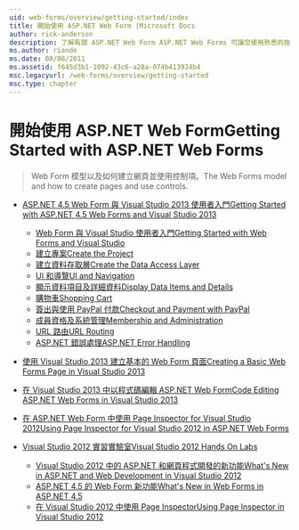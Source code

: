 ```yaml
---
uid: web-forms/overview/getting-started/index
title: 開始使用 ASP.NET Web Form |Microsoft Docs
author: rick-anderson
description: 了解有關 ASP.NET Web Form ASP.NET Web Forms 可讓您使用熟悉的拖放、 事件驅動模型建置動態的網站。 設計介面和 hund 中...
ms.author: riande
ms.date: 08/08/2011
ms.assetid: f645d3b1-1092-43c6-a28a-074b413924b4
msc.legacyurl: /web-forms/overview/getting-started
msc.type: chapter
---
```

<a name="getting-started-with-aspnet-web-forms"></a><span data-ttu-id="f19d6-104">開始使用 ASP.NET Web Form</span><span class="sxs-lookup"><span data-stu-id="f19d6-104">Getting Started with ASP.NET Web Forms</span></span>
====================
> <span data-ttu-id="f19d6-105">Web Form 模型以及如何建立網頁並使用控制項。</span><span class="sxs-lookup"><span data-stu-id="f19d6-105">The Web Forms model and how to create pages and use controls.</span></span>


- [<span data-ttu-id="f19d6-106">ASP.NET 4.5 Web Form 與 Visual Studio 2013 使用者入門</span><span class="sxs-lookup"><span data-stu-id="f19d6-106">Getting Started with ASP.NET 4.5 Web Forms and Visual Studio 2013</span></span>](getting-started-with-aspnet-45-web-forms/index.md)

    - [<span data-ttu-id="f19d6-107">Web Form 與 Visual Studio 使用者入門</span><span class="sxs-lookup"><span data-stu-id="f19d6-107">Getting Started with Web Forms and Visual Studio</span></span>](getting-started-with-aspnet-45-web-forms/introduction-and-overview.md)
    - [<span data-ttu-id="f19d6-108">建立專案</span><span class="sxs-lookup"><span data-stu-id="f19d6-108">Create the Project</span></span>](getting-started-with-aspnet-45-web-forms/create-the-project.md)
    - [<span data-ttu-id="f19d6-109">建立資料存取層</span><span class="sxs-lookup"><span data-stu-id="f19d6-109">Create the Data Access Layer</span></span>](getting-started-with-aspnet-45-web-forms/create_the_data_access_layer.md)
    - [<span data-ttu-id="f19d6-110">UI 和導覽</span><span class="sxs-lookup"><span data-stu-id="f19d6-110">UI and Navigation</span></span>](getting-started-with-aspnet-45-web-forms/ui_and_navigation.md)
    - [<span data-ttu-id="f19d6-111">顯示資料項目及詳細資料</span><span class="sxs-lookup"><span data-stu-id="f19d6-111">Display Data Items and Details</span></span>](getting-started-with-aspnet-45-web-forms/display_data_items_and_details.md)
    - [<span data-ttu-id="f19d6-112">購物車</span><span class="sxs-lookup"><span data-stu-id="f19d6-112">Shopping Cart</span></span>](getting-started-with-aspnet-45-web-forms/shopping-cart.md)
    - [<span data-ttu-id="f19d6-113">簽出與使用 PayPal 付款</span><span class="sxs-lookup"><span data-stu-id="f19d6-113">Checkout and Payment with PayPal</span></span>](getting-started-with-aspnet-45-web-forms/checkout-and-payment-with-paypal.md)
    - [<span data-ttu-id="f19d6-114">成員資格及系統管理</span><span class="sxs-lookup"><span data-stu-id="f19d6-114">Membership and Administration</span></span>](getting-started-with-aspnet-45-web-forms/membership-and-administration.md)
    - [<span data-ttu-id="f19d6-115">URL 路由</span><span class="sxs-lookup"><span data-stu-id="f19d6-115">URL Routing</span></span>](getting-started-with-aspnet-45-web-forms/url-routing.md)
    - [<span data-ttu-id="f19d6-116">ASP.NET 錯誤處理</span><span class="sxs-lookup"><span data-stu-id="f19d6-116">ASP.NET Error Handling</span></span>](getting-started-with-aspnet-45-web-forms/aspnet-error-handling.md)
- [<span data-ttu-id="f19d6-117">使用 Visual Studio 2013 建立基本的 Web Form 頁面</span><span class="sxs-lookup"><span data-stu-id="f19d6-117">Creating a Basic Web Forms Page in Visual Studio 2013</span></span>](creating-a-basic-web-forms-page.md)
- [<span data-ttu-id="f19d6-118">在 Visual Studio 2013 中以程式碼編輯 ASP.NET Web Form</span><span class="sxs-lookup"><span data-stu-id="f19d6-118">Code Editing ASP.NET Web Forms in Visual Studio 2013</span></span>](code-editing-in-web-forms-pages.md)
- [<span data-ttu-id="f19d6-119">在 ASP.NET Web Form 中使用 Page Inspector for Visual Studio 2012</span><span class="sxs-lookup"><span data-stu-id="f19d6-119">Using Page Inspector for Visual Studio 2012 in ASP.NET Web Forms</span></span>](using-page-inspector-in-a-visual-studio-11-beta-web-forms-project.md)
- [<span data-ttu-id="f19d6-120">Visual Studio 2012 實習實驗室</span><span class="sxs-lookup"><span data-stu-id="f19d6-120">Visual Studio 2012 Hands On Labs</span></span>](hands-on-labs/index.md)

    - [<span data-ttu-id="f19d6-121">Visual Studio 2012 中的 ASP.NET 和網頁程式開發的新功能</span><span class="sxs-lookup"><span data-stu-id="f19d6-121">What's New in ASP.NET and Web Development in Visual Studio 2012</span></span>](hands-on-labs/whats-new-in-aspnet-and-web-development-in-visual-studio-2012.md)
    - [<span data-ttu-id="f19d6-122">ASP.NET 4.5 的 Web Form 新功能</span><span class="sxs-lookup"><span data-stu-id="f19d6-122">What's New in Web Forms in ASP.NET 4.5</span></span>](hands-on-labs/whats-new-in-web-forms-in-aspnet-45.md)
    - [<span data-ttu-id="f19d6-123">在 Visual Studio 2012 中使用 Page Inspector</span><span class="sxs-lookup"><span data-stu-id="f19d6-123">Using Page Inspector in Visual Studio 2012</span></span>](hands-on-labs/using-page-inspector-in-visual-studio-2012.md)
